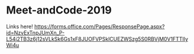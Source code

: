 # Meet-andCode-2019

Links here!
https://forms.office.com/Pages/ResponsePage.aspx?id=NzvExTnpJUmXn_P-L54j2TB3z6j12sVLkSk6Gs1xF8JUOFVPSklCUEZWSzg5S0RBVjM0V1FTTlIyWi4u
